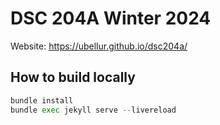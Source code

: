 # DSC 204A Winter 2024

Website: https://ubellur.github.io/dsc204a/

## How to build locally

```python
bundle install
bundle exec jekyll serve --livereload
```
